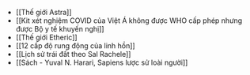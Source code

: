 - [[Thế giới Astra]]
- [[Kit xét nghiệm COVID của Việt Á không được WHO cấp phép nhưng được Bộ y tế khuyến nghị]]
- [[Thế giới Etheric]]
- [[12 cấp độ rung động của linh hồn]]
- [[Lịch sử trái đất theo Sal Rachele]]
- [[Sách - Yuval N. Harari, Sapiens lược sử loài người]]
